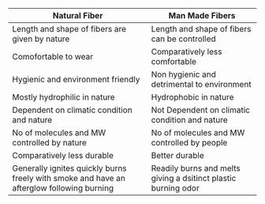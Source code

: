 | **Natural Fiber**  | **Man Made Fibers** |
| ----------- | ----------- |
| Length and shape of fibers are  given by nature     | Length and shape of fibers can be controlled      |
| Comofortable to wear   | Comparatively less comfortable       
|Hygienic and environment friendly  |Non hygienic and detrimental to environment 
|Mostly hydrophilic in nature | Hydrophobic in nature |  
|Dependent on climatic condition and nature | Not Dependent on climatic condition and nature | 
|No of molecules and MW controlled by nature | No of molecules and MW controlled by people |
|Comparatively less durable | Better durable |
|Generally ignites quickly burns freely with smoke and have an afterglow following burning | Readily burns and melts giving a dsitinct plastic burning odor| 


